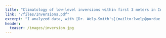 ```yaml
---
title: "Climatology of low-level inversions within first 3 meters in Indiana's FPAC's climate center during July 2021"
link: "/files/Inversions.pdf"
excerpt: "I analyzed data, with [Dr. Welp-Smith's](mailto:lwelp@purdue.edu) and [Dr. Hall's](mailto:bethHall@purdue.edu) support, from Purdue's Mesonet Data Hub for temperature inversions during July 2021."
header:
  teaser: /images/inversion.jpg
---
```

